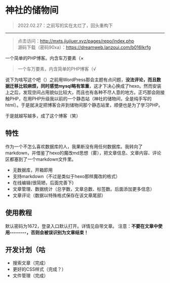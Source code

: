 # 神社的储物间
>2022.02.27：之前写的实在太烂了，回头重构下
---
>点击访问：<http://mxts.jiujiuer.xyz/pages/repo/index.php>  
>源码下载（密码90xa）：<https://dreamweb.lanzoui.com/b016lkrfg>

一个简单的PHP博客。内含车万要素（×
>一个车万要素，内含简单的PHP博客（√  

说下为啥写这个吧（）之前用WordPress那会主题有点问题，**没法评论，而且数据迁移比较麻烦，同时感觉mysql略有笨重**，这才下决心换成了hexo。然而安装上之后，发现空间占用貌似比较大，而且也有各种不尽人意的地方。正巧那会刚接触PHP，在用PHP升级我以前的一个静态站（神社的储物间，全是纯手写的html）。于是就决定把博客合并到储物间那个静态站里，顺便也是为了学习PHP。  

于是就越写越多，成了这个博客（笑）

## 特性

作为一个不怎么喜欢数据库的人，我果断没有用任何数据库。我转向了markdown，并借鉴了hexo的魔改md思想（雾），把文章信息、文章内容、评论区都塞到了一个markdown文件里。
* 无数据库，开箱即用
* 支持markdown（不过是类似于hexo那样魔改的格式）
* 在线编辑(很简陋，后面完善下)
* 文章管理、数据统计（总字数，文章总数、标签数。后面添加更多信息）
* 文章评论（数据以特殊格式保存在该文章尾部）

## 使用教程

默认密码为1672，登录入口默认打开。详情见自带文章。
注意：**不要在文章中使用--------，否则会被误识别为文章结束！**

## 开发计划（咕

* 搜索文章（完成）
* 更好的CSS样式（完成？）
* 文件管理（完成）
